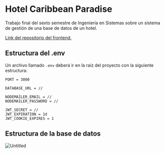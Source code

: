 # Hotel Caribbean Paradise
Trabajo final del sexto semestre de Ingeniería en Sistemas sobre un sistema de gestión de una base de datos de un hotel.

[Link del repositorio del frontend.](https://github.com/lfhernandez03/Proyecto_DS1)

## Estructura del .env
Un archivo llamado `.env` deberá ir en la raíz del proyecto con la siguiente estructura:
```
PORT = 3000

DATABASE_URL = //

NODEMAILER_EMAIL = //
NODEMAILER_PASSWORD = //

JWT_SECRET = //
JWT_EXPIRATION = 1d
JWT_COOKIE_EXPIRES = 1
```
## Estructura de la base de datos
![Untitled](https://github.com/NicolasPL64/Proyecto_DS1_backend/assets/31411531/6f479ec0-c517-4b9d-bb28-cbc1cbf104e0)

